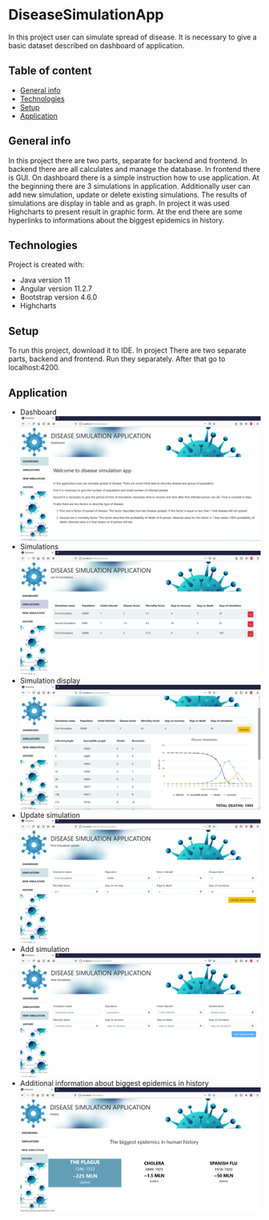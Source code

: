 # DiseaseSimulationApp

In this project user can simulate spread of disease. It is necessary to give a basic dataset described on dashboard of application.

## Table of content
* [General info](#general-info)
* [Technologies](#technologies)
* [Setup](#setup)
* [Application](#application)

## General info
In this project there are two parts, separate for backend and frontend. In backend there are all calculates and manage the database. In frontend there is GUI.
On dashboard there is a simple instruction how to use application. At the beginning there are 3 simulations in application. Additionally user can add new simulation, update
or delete existing simulations. The results of simulations are display in table and as graph. In project it was used Highcharts to present result in graphic form. At the end
there are some hyperlinks to informations about the biggest epidemics in history.

## Technologies
Project is created with:
* Java version 11
* Angular version 11.2.7
* Bootstrap version 4.6.0
* Highcharts

## Setup
To run this project, download it to IDE. In project There are two separate parts, backend and frontend. Run they separately. After that go to localhost:4200.

## Application
* Dashboard
![Dashboard](./screens/img-1.png)
* Simulations
![Simulations](./screens/img-2.png)
* Simulation display
![Simulation](./screens/img-3.png)
* Update simulation
![Update](./screens/img-4.png)
* Add simulation
![Add0](./screens/img-5.png)
* Additional information about biggest epidemics in history
![Info](./screens/img-6.png)
